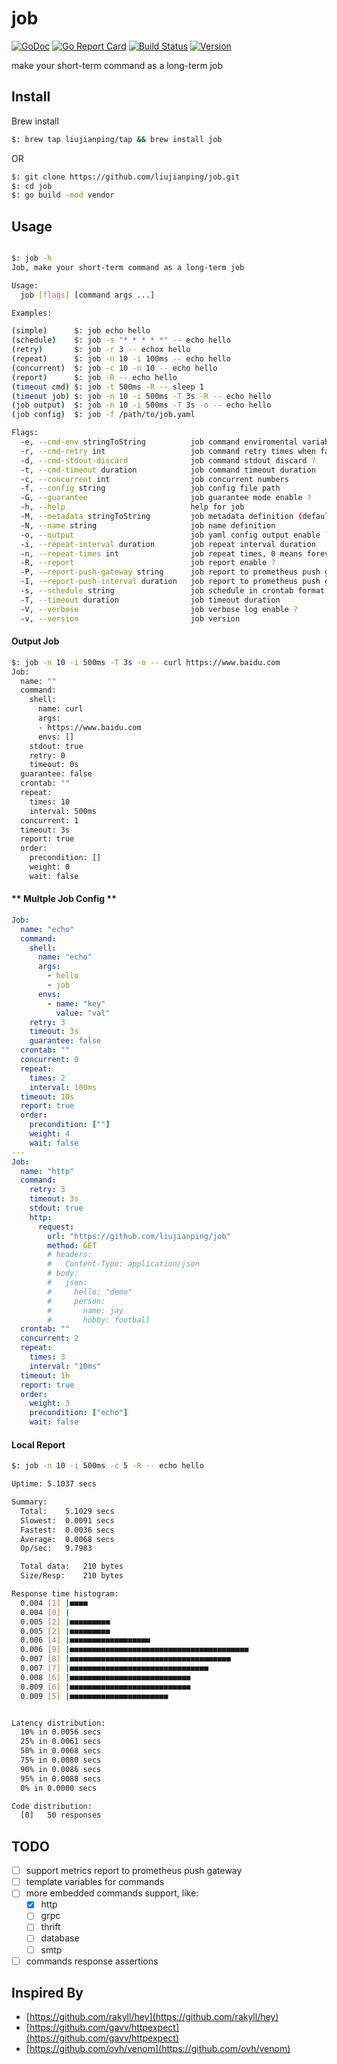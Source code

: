 job
===
[![GoDoc](https://godoc.org/github.com/liujianping/job?status.svg)](https://godoc.org/github.com/liujianping/job) [![Go Report Card](https://goreportcard.com/badge/github.com/liujianping/job)](https://goreportcard.com/report/github.com/liujianping/job) [![Build Status](https://travis-ci.org/liujianping/job.svg?branch=master)](https://travis-ci.org/liujianping/job) [![Version](https://img.shields.io/github/tag/liujianping/job.svg)](https://github.com/liujianping/job/releases)

make your short-term command as a long-term job

## Install

Brew install

````bash
$: brew tap liujianping/tap && brew install job
````

OR 

````bash
$: git clone https://github.com/liujianping/job.git
$: cd job 
$: go build -mod vendor
````

## Usage

````bash

$: job -h
Job, make your short-term command as a long-term job

Usage:
  job [flags] [command args ...]

Examples:

(simple)      $: job echo hello
(schedule)    $: job -s "* * * * *" -- echo hello
(retry)       $: job -r 3 -- echox hello
(repeat)      $: job -n 10 -i 100ms -- echo hello
(concurrent)  $: job -c 10 -n 10 -- echo hello
(report)      $: job -R -- echo hello
(timeout cmd) $: job -t 500ms -R -- sleep 1
(timeout job) $: job -n 10 -i 500ms -T 3s -R -- echo hello
(job output)  $: job -n 10 -i 500ms -T 3s -o -- echo hello
(job config)  $: job -f /path/to/job.yaml

Flags:
  -e, --cmd-env stringToString          job command enviromental variables (default [])
  -r, --cmd-retry int                   job command retry times when failed
  -d, --cmd-stdout-discard              job command stdout discard ?
  -t, --cmd-timeout duration            job command timeout duration
  -c, --concurrent int                  job concurrent numbers
  -f, --config string                   job config file path
  -G, --guarantee                       job guarantee mode enable ?
  -h, --help                            help for job
  -M, --metadata stringToString         job metadata definition (default [])
  -N, --name string                     job name definition
  -o, --output                          job yaml config output enable ?
  -i, --repeat-interval duration        job repeat interval duration
  -n, --repeat-times int                job repeat times, 0 means forever (default 1)
  -R, --report                          job report enable ?
  -P, --report-push-gateway string      job report to prometheus push gateway address
  -I, --report-push-interval duration   job report to prometheus push gateway interval
  -s, --schedule string                 job schedule in crontab format
  -T, --timeout duration                job timeout duration
  -V, --verbose                         job verbose log enable ?
  -v, --version                         job version
````

#### Output Job

````bash
$: job -n 10 -i 500ms -T 3s -o -- curl https://www.baidu.com
Job:
  name: ""
  command:
    shell:
      name: curl
      args:
      - https://www.baidu.com
      envs: []
    stdout: true
    retry: 0
    timeout: 0s
  guarantee: false
  crontab: ""
  repeat:
    times: 10
    interval: 500ms
  concurrent: 1
  timeout: 3s
  report: true
  order:
    precondition: []
    weight: 0
    wait: false
````

#### ** Multple Job Config **

````yaml
Job:
  name: "echo"
  command:
    shell: 
      name: "echo"
      args: 
        - hello
        - job
      envs:
        - name: "key"
          value: "val"
    retry: 3
    timeout: 3s
    guarantee: false
  crontab: ""
  concurrent: 0
  repeat:
    times: 2
    interval: 100ms
  timeout: 10s
  report: true
  order:
    precondition: [""]
    weight: 4
    wait: false
---
Job:
  name: "http"
  command:
    retry: 3
    timeout: 3s
    stdout: true
    http:    
      request: 
        url: "https://github.com/liujianping/job"
        method: GET
        # headers: 
        #   Content-Type: application/json
        # body:
        #   json:
        #     hello: "demo"
        #     person:
        #       name: jay
        #       hobby: football
  crontab: ""
  concurrent: 2
  repeat:
    times: 3
    interval: "10ms"
  timeout: 1h
  report: true
  order:
    weight: 3
    precondition: ["echo"]
    wait: false
````

#### Local Report

````bash
$: job -n 10 -i 500ms -c 5 -R -- echo hello

Uptime:	5.1037 secs

Summary:
  Total:	5.1029 secs
  Slowest:	0.0091 secs
  Fastest:	0.0036 secs
  Average:	0.0068 secs
  Op/sec:	9.7983

  Total data:	210 bytes
  Size/Resp:	210 bytes

Response time histogram:
  0.004 [1]	|■■■■
  0.004 [0]	|
  0.005 [2]	|■■■■■■■■■
  0.005 [2]	|■■■■■■■■■
  0.006 [4]	|■■■■■■■■■■■■■■■■■■
  0.006 [9]	|■■■■■■■■■■■■■■■■■■■■■■■■■■■■■■■■■■■■■■■■
  0.007 [8]	|■■■■■■■■■■■■■■■■■■■■■■■■■■■■■■■■■■■■
  0.007 [7]	|■■■■■■■■■■■■■■■■■■■■■■■■■■■■■■■
  0.008 [6]	|■■■■■■■■■■■■■■■■■■■■■■■■■■■
  0.009 [6]	|■■■■■■■■■■■■■■■■■■■■■■■■■■■
  0.009 [5]	|■■■■■■■■■■■■■■■■■■■■■■


Latency distribution:
  10% in 0.0056 secs
  25% in 0.0061 secs
  50% in 0.0068 secs
  75% in 0.0080 secs
  90% in 0.0086 secs
  95% in 0.0088 secs
  0% in 0.0000 secs

Code distribution:
  [0]	50 responses
````

## TODO

- [ ] support metrics report to prometheus push gateway 
- [ ] template variables for commands
- [ ] more embedded commands support, like:
  - [x] http
  - [ ] grpc
  - [ ] thrift
  - [ ] database
  - [ ] smtp
- [ ] commands response assertions 

## Inspired By

- [https://github.com/rakyll/hey](https://github.com/rakyll/hey)
- [https://github.com/gavv/httpexpect](https://github.com/gavv/httpexpect)
- [https://github.com/ovh/venom](https://github.com/ovh/venom)